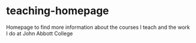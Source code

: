 # teaching-homepage
Homepage to find more information about the courses I teach and the work I do at John Abbott College
